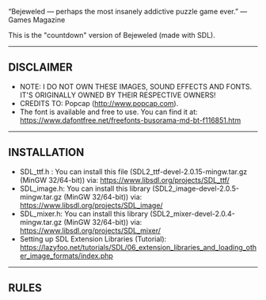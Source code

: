 “Bejeweled — perhaps the most insanely addictive puzzle game ever.” — Games Magazine  
  
This is the "countdown" version of Bejeweled (made with SDL).  
  
----------  
DISCLAIMER  
----------  
  
* NOTE: I DO NOT OWN THESE IMAGES, SOUND EFFECTS AND FONTS. IT'S ORIGINALLY OWNED BY THEIR RESPECTIVE OWNERS!  
* CREDITS TO: Popcap (http://www.popcap.com).  
* The font is available and free to use. You can find it at: https://www.dafontfree.net/freefonts-busorama-md-bt-f116851.htm  
  
------------    
INSTALLATION  
------------  
  
* SDL_ttf.h  : You can install this file (SDL2_ttf-devel-2.0.15-mingw.tar.gz (MinGW 32/64-bit))  via: https://www.libsdl.org/projects/SDL_ttf/  
* SDL_image.h: You can install this library (SDL2_image-devel-2.0.5-mingw.tar.gz (MinGW 32/64-bit)) via: https://www.libsdl.org/projects/SDL_image/  
* SDL_mixer.h: You can install this library (SDL2_mixer-devel-2.0.4-mingw.tar.gz (MinGW 32/64-bit)) via: https://www.libsdl.org/projects/SDL_mixer/  
* Setting up SDL Extension Libraries (Tutorial): https://lazyfoo.net/tutorials/SDL/06_extension_libraries_and_loading_other_image_formats/index.php  
  
-----  
RULES  
-----  
  


  


 


